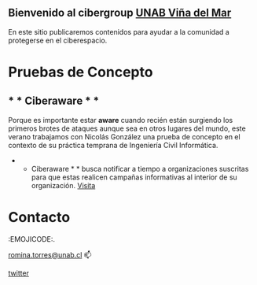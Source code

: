 ## Bienvenido al cibergroup [UNAB Viña del Mar](https://twitter.com/inf_unab_vm)

En este sitio publicaremos contenidos para ayudar a la comunidad a protegerse en el ciberespacio. 

# Pruebas de Concepto
## * * Ciberaware * * 
Porque es importante estar **aware** cuando recién están surgiendo los primeros brotes de ataques aunque sea en otros lugares del mundo, este verano trabajamos con Nicolás González una prueba de concepto en el contexto de su práctica temprana de Ingeniería Civil Informática.  

* * Ciberaware * * busca notificar a tiempo a organizaciones suscritas para que estas realicen campañas informativas al interior de su organización. 
[Visita](http://cyberaware.informatica-unab-vm.cl)


# Contacto
:EMOJICODE:.

romina.torres@unab.cl :mailbox:



[twitter](https://twitter.com/rominabot)
